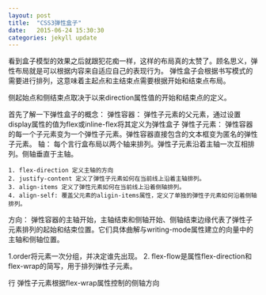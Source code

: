 ```yaml
---
layout: post
title:  "CSS3弹性盒子"
date:   2015-06-24 15:30:30
categories: jekyll update
---
```

看到盒子模型的效果之后就跟犯花痴一样，这样的布局真的太赞了。顾名思义，弹性布局就是可以根据内容来自适应自己的表现行为。
弹性盒子会根据书写模式的需要进行排列，这意味着主起点和主结束点需要根据开始和结束点布局。

侧起始点和侧结束点取决于以来direction属性值的开始和结束点的定义。

首先了解一下弹性盒子的概念：
弹性容器：
    弹性子元素的父元素，通过设置display属性的值为flex或inline-flex将其定义为弹性盒子
弹性子元素：
    弹性容器的每一个子元素变为一个弹性子元素。弹性容器直接包含的文本框变为匿名的弹性子元素。
 轴：
    每个言行盒布局以两个轴来排列。弹性子元素沿着主轴一次互相排列。侧轴垂直于主轴。
    
    1. flex-direction 定义主轴的方向
    2. justify-content 定义了弹性子元素如何在当前线上沿着主轴排列。
    3. align-items 定义了弹性元素如何在当前线上沿着侧轴排列。
    4. align-self: 覆盖父元素的aligin-items属性，定义了单独的弹性子元素如何沿着侧轴排列。
    
方向：
    弹性容器的主轴开始，主轴结束和侧轴开始、侧轴结束边缘代表了弹性子元素排列的起始和结束位置。它们具体曲解与writing-mode属性建立的向量中的主轴和侧轴位置。
 
   1.order将元素一次分组，并决定谁先出现。
   2. flex-flow是属性flex-direction和flex-wrap的简写，用于排列弹性子元素。
   
行
    弹性子元素根据flex-wrap属性控制的侧轴方向
